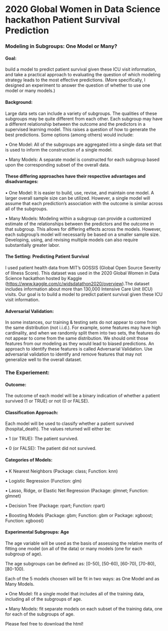 # 2020 Global Women in Data Science hackathon Patient Survival Prediction

### Modeling in Subgroups: One Model or Many?


#### Goal: 
build a model to predict patient survival given these ICU visit information, and take a practical approach to evaluating the question of which modeling strategy leads to the most effective predictions. (More specifically, I designed an experiment to answer the question of whether to use one model or many models.)




#### Background:
Large data sets can include a variety of subgroups. The qualities of these subgroups may be quite different from each other. Each subgroup may have a different relationship between the outcome and the predictors in a supervised learning model. This raises a question of how to generate the best predictions. Some options (among others) would include:

• One Model: All of the subgroups are aggregated into a single data set that is used to inform the construction of a single model.

• Many Models: A separate model is constructed for each subgroup based upon the corresponding subset of the overall data.




#### These differing approaches have their respective advantages and disadvantages:

• One Model: It is easier to build, use, revise, and maintain one model. A larger overall sample size can be utilized. However, a single model will assume that each prediction’s association with the outcome is similar across all of the subgroups.

• Many Models: Modeling within a subgroup can provide a customized estimate of the relationships between the predictors and the outcome in that subgroup. This allows for differing effects across the models. However, each subgroup’s model will necessarily be based on a smaller sample size. Developing, using, and revising multiple models can also require substantially greater labor.




#### The Setting: Predicting Patient Survival

I used patient health data from MIT’s GOSSIS (Global Open Source Severity of Illness Score). This dataset was used in the 2020 Global Women in Data Science hackathon hosted by Kaggle (https://www.kaggle.com/c/widsdatathon2020/overview).The dataset includes information about more than 130,000 Intensive Care Unit (ICU) visits. Our goal is to build a model to predict patient survival given these ICU visit information.




#### Adversarial Validation:

In some instances, our training & testing sets do not appear to come from the same distribution (not i.i.d.). For example, some features may have high cardinality, and when we randomly split them into two sets, the features do not appear to come from the same distribution. We should omit those features from our modeling as they would lead to biased predictions. An approach to identify these features is called Adversarial Validation. Use adversarial validation to identify and remove features that may not generalize well to the overall dataset.




### The Experiement:

#### Outcome:

The outcome of each model will be a binary indication of whether a patient survived (1 or TRUE) or not (0 or FALSE).




#### Classification Approach:

Each model will be used to classify whether a patient survived (hospital_death). The values returned will either be:

• 1 (or TRUE): The patient survived.

• 0 (or FALSE): The patient did not survived.




#### Categories of Models:

• K Nearest Neighbors (Package: class; Function: knn)

• Logistic Regression (Function: glm)

• Lasso, Ridge, or Elastic Net Regression (Package: glmnet; Function: glmnet)

• Decision Tree (Package: rpart; Function: rpart)

• Boosting Models (Package: gbm; Function: gbm or Package: xgboost; Function: xgboost) 




#### Experimental Subgroups: Age

The age variable will be used as the basis of assessing the relative merits of fitting one model (on all of the data) or many models (one for each subgroup of age).

The age subgroups can be defined as: [0-50), [50-60), [60-70), [70-80), [80-100).

Each of the 5 models choosen will be fit in two ways: as One Model and as Many Models.

• One Model: fit a single model that includes all of the training data, including all of the subgroups of age.

• Many Models: fit separate models on each subset of the training data, one for each of the subgroups of age.


Please feel free to download the html!

